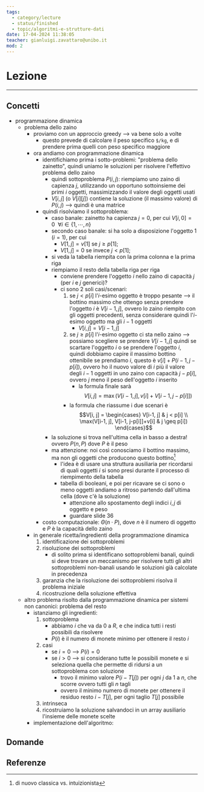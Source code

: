 ```yaml
---
tags:
  - category/lecture
  - status/finished
  - topic/algoritmi-e-strutture-dati
date: 17-04-2024 11:38:05
teacher: gianluigi.zavattaro@unibo.it
mod: 2
---
```

# Lezione
---
## Concetti
- programmazione dinamica
	- problema dello zaino
		- proviamo con un approccio greedy --> va bene solo a volte
			- questo prevede di calcolare il peso specifico `$/kg`, e di prendere prima quelli con peso specifico maggiore
		- ora andiamo con programmazione dinamica
			- identifichiamo prima i sotto-problemi: "problema dello zainetto", quindi uniamo le soluzioni per risolvere l'effettivo problema dello zaino
				- quindi sottoproblema $P(i, j)$: riempiamo uno zaino di capienza $j$, utilizzando un opportuno sottoinsieme dei primi $i$ oggetti, massimizzando il valore degli oggetti usati
				- $V[i, j]$ (o $V[i][j]$) contiene la soluzione (il massimo valore) di $P(i, j)$ --> quindi è una matrice
			- quindi risolviamo il sottoproblema:
				- caso banale: zainetto ha capienza $j=0$, per cui $V[i, 0] = 0 \ \ \forall i \in \{1, \cdots, n\}$
				- secondo caso banale: si ha solo a disposizione l'oggetto 1 ($i = 1$), per cui
					- $V[1, j] = v[1]$ se $j \geq p[1]$;
					- $V[1, j] = 0$ se invece $j < p[1]$;
				- si veda la tabella riempita con la prima colonna e la prima riga
				- riempiamo il resto della tabella riga per riga
					- conviene prendere l'oggetto $i$ nello zaino di capacità $j$ (per $i$ e $j$ generici)?
					- ci sono 2 soli casi/scenari:
						1. se $j < p[i]$ l'$i$-esimo oggetto è troppo pesante --> il bottino massimo che ottengo senza prendere l'oggetto $i$ è $V[i-1, j]$, ovvero lo zaino riempito con gli oggetti precedenti, senza considerare quindi l'$i$-esimo oggetto ma gli $i-1$ oggetti
							- $V[i, j] = V[i-1, j]$
						2. se $j \geq p[i]$ l'$i$-esimo oggetto ci sta nello zaino --> possiamo scegliere se prendere $V[i-1, j]$ quindi se scartare l'oggetto $i$ o se prendere l'oggetto $i$, quindi dobbiamo capire il massimo bottino ottenibile se prendiamo $i$, questo è $v[i] + P(i-1, j-p[i])$, ovvero ho il nuovo valore di $i$ più il valore degli $i-1$ oggetti in uno zaino con capacità $j-p[i]$, ovvero $j$ meno il peso dell'oggetto $i$ inserito
							- la formula finale sarà $$V[i, j] = \max(V[i-1, j], v[i]+V[i-1, j-p[i]])$$
						- la formula che riassume i due scenari è $$V[i, j] = \begin{cases} V[i-1, j] & j < p[i] \\ \max(V[i-1, j], V[i-1, j-p[i]]+v[i] & j \geq p[i]) \end{cases}$$
				- la soluzione si trova nell'ultima cella in basso a destra! ovvero $P(n, P)$ dove $P$ è il peso
				- ma attenzione: noi così conosciamo il bottino massimo, ma non gli oggetti che producono questo bottino[^1]
					- l'idea è di usare una struttura ausiliaria per ricordarsi di quali oggetti $i$ si sono presi durante il processo di riempimento della tabella
					- tabella di booleani, e poi per ricavare se ci sono o meno oggetti andiamo a ritroso partendo dall'ultima cella (dove c'è la soluzione)
						- attenzione allo spostamento degli indici $i, j$ di oggetto e peso
						- guardare slide 36
			- costo computazionale: $\Theta(n \cdot P)$, dove $n$ è il numero di oggetto e $P$ è la capacità dello zaino
		- in generale ricetta/ingredienti della programmazione dinamica
			1. identificazione dei sottoproblemi
			2. risoluzione dei sottoproblemi
				- di solito prima si identificano sottoproblemi banali, quindi si deve trovare un meccanismo per risolvere tutti gli altri sottoproblemi non-banali usando le soluzioni già calcolate in precedenza
			3. garanzia che la risoluzione dei sottoproblemi risolva il problema iniziale
			4. ricostruzione della soluzione effettiva
	- altro problema risolto dalla programmazione dinamica per sistemi non canonici: problema del resto
		- istanziamo gli ingredienti:
			1. sottoproblema
				- abbiamo $i$ che va da $0$ a $R$, e che indica tutti i resti possibili da risolvere
				- $P(i)$ è il numero di monete minimo per ottenere il resto $i$
			2. casi
				- se $i = 0$ --> $P(i) = 0$
				- se $i > 0$ --> si considerano tutte le possibili monete e si seleziona quella che permette di ridursi a un sottoproblema con soluzione
					- trovo il minimo valore $P(i-T[j])$ per ogni $j$ da $1$ a $n$, che scorre ovvero tutti gli $n$ tagli
					- ovvero il minimo numero di monete per ottenere il residuo resto $i-T[j]$, per ogni taglio $T[j]$ possibile
			3. intrinseca
			4. ricostruiamo la soluzione salvandoci in un array ausiliario l'insieme delle monete scelte
		- implementazione dell'algoritmo:

## Domande

## Referenze
[^1]: di nuovo classica vs. intuizionista